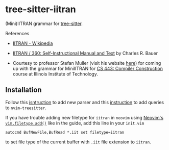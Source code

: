 # tree-sitter-iitran

(Mini)IITRAN grammar for [tree-sitter](https://tree-sitter.github.io/tree-sitter/).

References

- [IITRAN - Wikipedia](https://en.wikipedia.org/wiki/IITRAN)

- [IITRAN / 360: Self-Instructional Manual and Text]() by Charles R. Bauer

- Courtesy to professor Stefan Muller (visit his website [here](http://cs.iit.edu/~smuller/))
  for coming up with the grammar for MiniIITRAN for [CS 443: Compiler Construction](http://cs.iit.edu/~smuller/cs443-f22/index.html)
  course at Illinois Institute of Technology.

## Installation

Follow this [isntruction](https://github.com/nvim-treesitter/nvim-treesitter#adding-parsers)
to add new parser and this [instruction](https://github.com/nvim-treesitter/nvim-treesitter#adding-queries)
to add queries to `nvim-treesitter`.

If you have trouble adding new filetype for `iitran` in `neovim` using [Neovim's `vim.filetype.add()`](<https://neovim.io/doc/user/lua.html#vim.filetype.add()>)
like in the guide, add this line in your `init.vim`

```
autocmd BufNewFile,BufRead *.iit set filetype=iitran
```

to set file type of the current buffer with `.iit` file extension to `iitran`.
